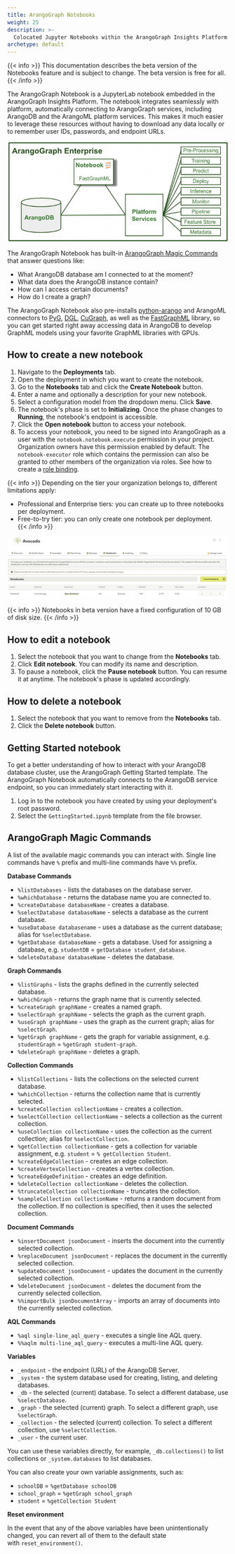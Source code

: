 ```yaml
---
title: ArangoGraph Notebooks
weight: 25
description: >-
  Colocated Jupyter Notebooks within the ArangoGraph Insights Platform
archetype: default
---
```

{{< info >}}
This documentation describes the beta version of the Notebooks feature and is
subject to change. The beta version is free for all.
{{< /info >}}

The ArangoGraph Notebook is a JupyterLab notebook embedded in the ArangoGraph
Insights Platform. The notebook integrates seamlessly with platform,
automatically connecting to ArangoGraph services, including ArangoDB and the
ArangoML platform services. This makes it much easier to leverage these
resources without having to download any data locally or to remember user IDs,
passwords, and endpoint URLs.

![ArangoGraph Notebooks Architecture](../../../images/arangograph-notebooks-architecture.png)

The ArangoGraph Notebook has built-in [ArangoGraph Magic Commands](.#arangograph-magic-commands)
that answer questions like:
- What ArangoDB database am I connected to at the moment?
- What data does the ArangoDB instance contain?
- How can I access certain documents?
- How do I create a graph?

The ArangoGraph Notebook also pre-installs [python-arango](https://docs.python-arango.com/en/main/)
and ArangoML connectors
to [PyG](https://github.com/arangoml/pyg-adapter),
[DGL](https://github.com/arangoml/dgl-adapter),
[CuGraph](https://github.com/arangoml/cugraph-adapter), as well as the
[FastGraphML](https://github.com/arangoml/fastgraphml)
library, so you can get started
right away accessing data in ArangoDB to develop GraphML models using your
favorite GraphML libraries with GPUs.

## How to create a new notebook

1. Navigate to the **Deployments** tab.
2. Open the deployment in which you want to create the notebook.
3. Go to the **Notebooks** tab and click the **Create Notebook** button.
4. Enter a name and optionally a description for your new notebook. 
5. Select a configuration model from the dropdown menu. Click **Save**.
6. The notebook's phase is set to **Initializing**. Once the phase changes to
   **Running**, the notebook's endpoint is accessible.
7. Click the **Open notebook** button to access your notebook. 
8. To access your notebook, you need to be signed into ArangoGraph as a user with
   the `notebook.notebook.execute` permission in your project. Organization
   owners have this permission enabled by default. The `notebook-executor` role
   which contains the permission can also be granted to other members of the
   organization via roles. See how to create a
   [role binding](security-and-access-control/_index.md#how-to-view-edit-or-remove-role-bindings-of-a-policy).

{{< info >}}
Depending on the tier your organization belongs to, different limitations apply:
- Professional and Enterprise tiers: you can create up to three notebooks per deployment.
- Free-to-try tier: you can only create one notebook per deployment.  
{{< /info >}}

![Notebooks](../../../images/arangograph-notebooks.png)

{{< info >}}
Notebooks in beta version have a fixed configuration of 10&nbsp;GB of disk size.
{{< /info >}}

## How to edit a notebook

1. Select the notebook that you want to change from the **Notebooks** tab.
2. Click **Edit notebook**. You can modify its name and description.
3. To pause a notebook, click the **Pause notebook** button. You can resume it
at anytime. The notebook's phase is updated accordingly.

## How to delete a notebook

1. Select the notebook that you want to remove from the **Notebooks** tab.
2. Click the **Delete notebook** button.

## Getting Started notebook

To get a better understanding of how to interact with your ArangoDB database
cluster, use the ArangoGraph Getting Started template.
The ArangoGraph Notebook automatically connects to the ArangoDB service
endpoint, so you can immediately start interacting with it.

1. Log in to the notebook you have created by using your deployment's root password.
2. Select the `GettingStarted.ipynb` template from the file browser.

## ArangoGraph Magic Commands

A list of the available magic commands you can interact with.
Single line commands have `%` prefix and multi-line commands have `%%` prefix.

**Database Commands**

- `%listDatabases` - lists the databases on the database server.
- `%whichDatabase` - returns the database name you are connected to.
- `%createDatabase databaseName` - creates a database.
- `%selectDatabase databaseName` - selects a database as the current database.
- `%useDatabase databasename` - uses a database as the current database;
  alias for `%selectDatabase`.
- `%getDatabase databaseName` - gets a database. Used for assigning a database,
   e.g. `studentDB` = `getDatabase student_database`.
- `%deleteDatabase databaseName` - deletes the database.

**Graph Commands**

- `%listGraphs` - lists the graphs defined in the currently selected database.
- `%whichGraph` - returns the graph name that is currently selected.
- `%createGraph graphName` - creates a named graph.
- `%selectGraph graphName` - selects the graph as the current graph.
- `%useGraph graphName` - uses the graph as the current graph;
  alias for `%selectGraph`.
- `%getGraph graphName` - gets the graph for variable assignment, 
  e.g. `studentGraph` = `%getGraph student-graph`.
- `%deleteGraph graphName` - deletes a graph.

**Collection Commands**

- `%listCollections` - lists the collections on the selected current database.
- `%whichCollection` - returns the collection name that is currently selected.
- `%createCollection collectionName` - creates a collection.
- `%selectCollection collectionName` - selects a collection as the current collection.
- `%useCollection collectionName` - uses the collection as the current collection;
  alias for `%selectCollection`.
- `%getCollection collectionName` - gets a collection for variable assignment,
  e.g. `student` = `% getCollection Student`.
- `%createEdgeCollection` - creates an edge collection.
- `%createVertexCollection` - creates a vertex collection.
- `%createEdgeDefinition` - creates an edge definition.
- `%deleteCollection collectionName` - deletes the collection.
- `%truncateCollection collectionName` - truncates the collection.
- `%sampleCollection collectionName` - returns a random document from the collection.
  If no collection is specified, then it uses the selected collection.

**Document Commands**

- `%insertDocument jsonDocument` - inserts the document into the currently selected collection.
- `%replaceDocument jsonDocument` - replaces the document in the currently selected collection.
- `%updateDocument jsonDocument` - updates the document in the currently selected collection.
- `%deleteDocument jsonDocument` - deletes the document from the currently selected collection.
- `%%importBulk jsonDocumentArray` - imports an array of documents into the currently selected collection.

**AQL Commands**

- `%aql single-line_aql_query` - executes a single line AQL query.
- `%%aqlm multi-line_aql_query` - executes a multi-line AQL query.

**Variables**

- `_endpoint` - the endpoint (URL) of the ArangoDB Server.
- `_system` - the system database used for creating, listing, and deleting databases.
- `_db` - the selected (current) database. To select a different database, use `%selectDatabase`.
- `_graph` - the selected (current) graph. To select a different graph, use `%selectGraph`.
- `_collection` - the selected (current) collection. To select a different collection, use `%selectCollection`.
- `_user` - the current user.

You can use these variables directly, for example, `_db.collections()` to list
collections or `_system.databases` to list databases.

You can also create your own variable assignments, such as:

- `schoolDB` = `%getDatabase schoolDB`
- `school_graph` = `%getGraph school_graph`
- `student` = `%getCollection Student`

**Reset environment**

In the event that any of the above variables have been unintentionally changed,
you can revert all of them to the default state with `reset_environment()`.
